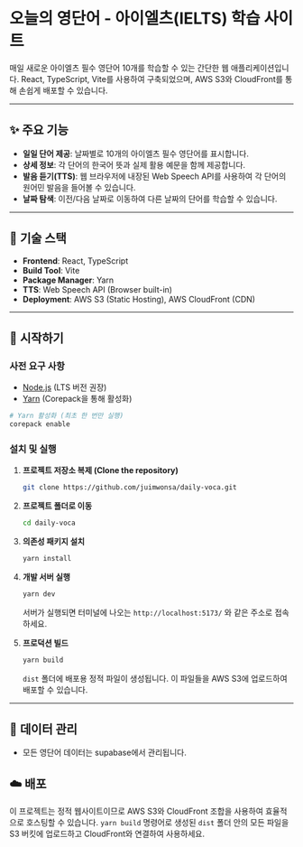 # 오늘의 영단어 - 아이엘츠(IELTS) 학습 사이트

매일 새로운 아이엘츠 필수 영단어 10개를 학습할 수 있는 간단한 웹 애플리케이션입니다. React, TypeScript, Vite를 사용하여 구축되었으며, AWS S3와 CloudFront를 통해 손쉽게 배포할 수 있습니다.

---

## ✨ 주요 기능

- **일일 단어 제공**: 날짜별로 10개의 아이엘츠 필수 영단어를 표시합니다.
- **상세 정보**: 각 단어의 한국어 뜻과 실제 활용 예문을 함께 제공합니다.
- **발음 듣기(TTS)**: 웹 브라우저에 내장된 Web Speech API를 사용하여 각 단어의 원어민 발음을 들어볼 수 있습니다.
- **날짜 탐색**: 이전/다음 날짜로 이동하여 다른 날짜의 단어를 학습할 수 있습니다.

---

## 🔧 기술 스택

- **Frontend**: React, TypeScript
- **Build Tool**: Vite
- **Package Manager**: Yarn
- **TTS**: Web Speech API (Browser built-in)
- **Deployment**: AWS S3 (Static Hosting), AWS CloudFront (CDN)

---

## 🚀 시작하기

### 사전 요구 사항

- [Node.js](https://nodejs.org/ko/) (LTS 버전 권장)
- [Yarn](https://classic.yarnpkg.com/en/docs/install) (Corepack을 통해 활성화)

```bash
# Yarn 활성화 (최초 한 번만 실행)
corepack enable
```

### 설치 및 실행

1. **프로젝트 저장소 복제 (Clone the repository)**

   ```bash
   git clone https://github.com/juimwonsa/daily-voca.git
   ```

2. **프로젝트 폴더로 이동**

   ```bash
   cd daily-voca
   ```

3. **의존성 패키지 설치**

   ```bash
   yarn install
   ```

4. **개발 서버 실행**

   ```bash
   yarn dev
   ```

   서버가 실행되면 터미널에 나오는 `http://localhost:5173/` 와 같은 주소로 접속하세요.

5. **프로덕션 빌드**
   ```bash
   yarn build
   ```
   `dist` 폴더에 배포용 정적 파일이 생성됩니다. 이 파일들을 AWS S3에 업로드하여 배포할 수 있습니다.

---

## 📂 데이터 관리

- 모든 영단어 데이터는 supabase에서 관리됩니다.

## ☁️ 배포

이 프로젝트는 정적 웹사이트이므로 AWS S3와 CloudFront 조합을 사용하여 효율적으로 호스팅할 수 있습니다. `yarn build` 명령어로 생성된 `dist` 폴더 안의 모든 파일을 S3 버킷에 업로드하고 CloudFront와 연결하여 사용하세요.
